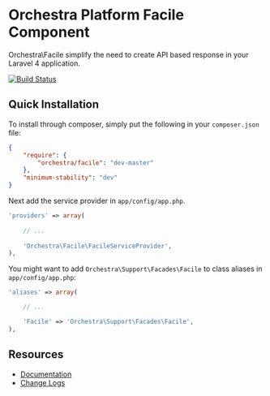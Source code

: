 Orchestra Platform Facile Component
==============
 
Orchestra\Facile simplify the need to create API based response in your Laravel 4 application.

[![Build Status](https://travis-ci.org/orchestral/facile.png?branch=master)](https://travis-ci.org/orchestral/facile)

## Quick Installation

To install through composer, simply put the following in your `composer.json` file:

```json
{
	"require": {
		"orchestra/facile": "dev-master"
	},
	"minimum-stability": "dev"
}
```

Next add the service provider in `app/config/app.php`.

```php
'providers' => array(
	
	// ...
	
	'Orchestra\Facile\FacileServiceProvider',
),
```

You might want to add `Orchestra\Support\Facades\Facile` to class aliases in `app/config/app.php`:

```php
'aliases' => array(

	// ...

	'Facile' => 'Orchestra\Support\Facades\Facile',
),
```

## Resources

* [Documentation](http://docs.orchestraplatform.com/pages/components/facile)
* [Change Logs](https://github.com/orchestral/facile/wiki/Change-Logs)
